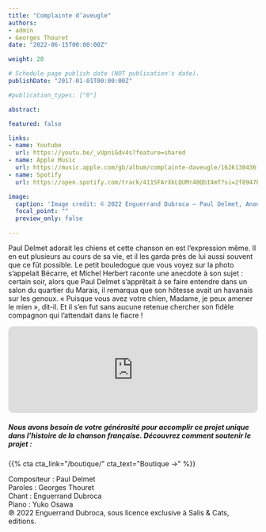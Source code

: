 ```yaml
---
title: "Complainte d’aveugle"
authors:
- admin
- Georges Thouret
date: "2022-06-15T00:00:00Z"

weight: 20

# Schedule page publish date (NOT publication's date).
publishDate: "2017-01-01T00:00:00Z"

#publication_types: ["0"]

abstract: 

featured: false

links:
- name: Youtube
  url: https://youtu.be/_vUpniGdv4s?feature=shared
- name: Apple Music
  url: https://music.apple.com/gb/album/complainte-daveugle/1626130436?i=1626130780
- name: Spotify
  url: https://open.spotify.com/track/411SFArXkLQUMr40QbI4mT?si=2f8947b130f44175

image:
  caption: 'Image credit: © 2022 Enguerrand Dubroca – Paul Delmet, Anonyme – Don Alain Baude-Defontaine / Collections du Vieux Montmartre'
  focal_point: ""
  preview_only: false

---
```


Paul Delmet adorait les chiens et cette chanson en est l’expression même. Il en eut plusieurs au cours de sa vie, et il les garda près de lui aussi souvent que ce fût possible. Le petit bouledogue que vous voyez sur la photo s’appelait Bécarre, et Michel Herbert raconte une anecdote à son sujet : certain soir, alors que Paul Delmet s’apprêtait à se faire entendre dans un salon du quartier du Marais, il remarqua que son hôtesse avait un havanais sur les genoux. « Puisque vous avez votre chien, Madame, je peux amener le mien », dit-il. Et il s’en fut sans aucune retenue chercher son fidèle compagnon qui l’attendait dans le fiacre !


<iframe allow="autoplay *; encrypted-media *; fullscreen *; clipboard-write" frameborder="0" height="175" style="width:100%;max-width:720px;overflow:hidden;border-radius:10px;" sandbox="allow-forms allow-popups allow-same-origin allow-scripts allow-storage-access-by-user-activation allow-top-navigation-by-user-activation" src="https://embed.music.apple.com/gb/album/complainte-daveugle/1626130436?i=1626130780"></iframe>

##### Nous avons besoin de votre générosité pour accomplir ce projet unique dans l’histoire de la chanson française. Découvrez comment soutenir le projet :
{{% cta cta_link="/boutique/" cta_text="Boutique →" %}}

<p>Compositeur : Paul Delmet <br>
Paroles : Georges Thouret<br>
Chant : Enguerrand Dubroca<br>
Piano : Yuko Osawa<br>
℗ 2022 Enguerrand Dubroca, sous licence exclusive à Salis & Cats, editions.</p>


